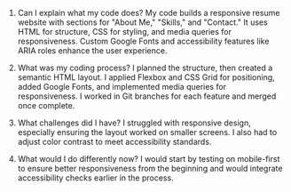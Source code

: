 1. Can I explain what my code does?
My code builds a responsive resume website with sections for "About Me," "Skills," and "Contact." It uses HTML for structure, CSS for styling, and media queries for responsiveness. Custom Google Fonts and accessibility features like ARIA roles enhance the user experience.

2. What was my coding process?
I planned the structure, then created a semantic HTML layout. I applied Flexbox and CSS Grid for positioning, added Google Fonts, and implemented media queries for responsiveness. I worked in Git branches for each feature and merged once complete.

3. What challenges did I have?
I struggled with responsive design, especially ensuring the layout worked on smaller screens. I also had to adjust color contrast to meet accessibility standards.

4. What would I do differently now?
I would start by testing on mobile-first to ensure better responsiveness from the beginning and would integrate accessibility checks earlier in the process.
